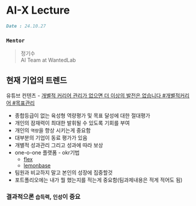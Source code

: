 # AI-X Lecture
```markdown
Date : 24.10.27
```

### ```Mentor```
> 정기수 <br />
> AI Team at WantedLab

## 현재 기업의 트렌드
유튜브 컨텐츠 - [개별적 커리어 관리가 없으면 더 이상의 발전은 없습니다 #개별적커리어 #목표관리](https://www.youtube.com/watch?v=CuRDTIzkflA&ab_channel=%EA%B0%80%EC%9D%B8%EC%A7%80TV)
+ 종합등급이 없는 육성형 역량평가 및 목표 달성에 대한 절대평가
+ 개인의 잠재력이 최대한 발휘될 수 있도록 기회를 부여
+ 개인의 ```역량```을 향상 시키는게 중요함
+ 대부분의 기업이 동료 평가가 있음
+ 개별적 성과관리 그리고 성과에 따라 보상
+ one-o-one 플랫폼 - okr기법
    + [flex](https://flex.team/)
    + [lemonbase](https://lemonbase.com/)
+ 팀원과 비교하지 말고 본인의 성장에 집중할것
+ 포트폴리오에는 내가 뭘 했는지를 적는게 중요함(팀과제내용은 적게 적어도 됨)
### 결과적으론 ```습득력```, ```인성```이 중요